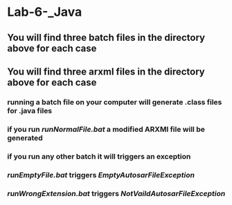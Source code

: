 # Lab-6-_Java
## You will find three batch files in the directory above for each case
## You will find three arxml files in the directory above for each case
### running a batch file on your computer will generate .class files for .java files
### if you run ***runNormalFile.bat*** a modified ARXMl file will be generated
### if you run any other batch it will triggers an exception 
### ***runEmptyFile.bat*** triggers *EmptyAutosarFileException*
### ***runWrongExtension.bat*** triggers *NotVaildAutosarFileException*


